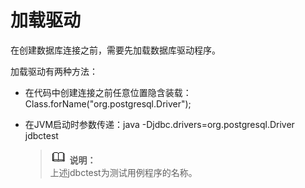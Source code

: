 # 加载驱动<a name="ZH-CN_TOPIC_0244720261"></a>

在创建数据库连接之前，需要先加载数据库驱动程序。

加载驱动有两种方法：

-   在代码中创建连接之前任意位置隐含装载：Class.forName\("org.postgresql.Driver"\);
-   在JVM启动时参数传递：java -Djdbc.drivers=org.postgresql.Driver jdbctest

    >![](public_sys-resources/icon-note.gif) **说明：**   
    >上述jdbctest为测试用例程序的名称。  


